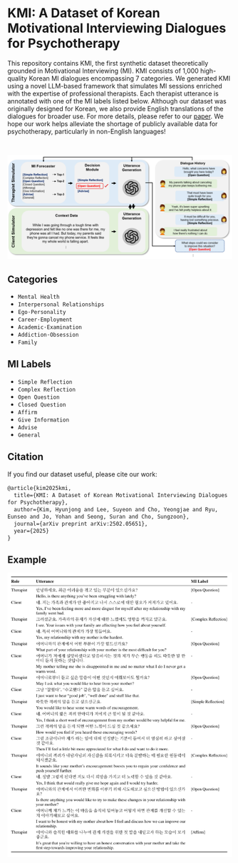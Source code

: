 # KMI: A Dataset of Korean Motivational Interviewing Dialogues for Psychotherapy
This repository contains KMI, the first synthetic dataset theoretically grounded in Motivational Interviewing (MI). KMI consists of 1,000 high-quality Korean MI dialogues encompassing 7 categories. We generated KMI using a novel LLM-based framework that simulates MI sessions enriched with the expertise of professional therapists. Each therapist utterance is annotated with one of the MI labels listed below. Although our dataset was originally designed for Korean, we also provide English translations of the dialogues for broader use. For more details, please refer to our [paper](https://aclanthology.org/2025.naacl-long.541/). We hope our work helps alleviate the shortage of publicly available data for psychotherapy, particularly in non-English languages!

<br />

<p align="center">
  <img src="images/framework.png" width="700">
</p>

## Categories
- `Mental Health`
- `Interpersonal Relationships`
- `Ego·Personality`
- `Career·Employment`
- `Academic·Examination`
- `Addiction·Obsession`
- `Family`

## MI Labels
- `Simple Reflection`
- `Complex Reflection`
- `Open Question`
- `Closed Question`
- `Affirm`
- `Give Information`
- `Advise`
- `General`

## Citation
If you find our dataset useful, please cite our work:
```
@article{kim2025kmi,
  title={KMI: A Dataset of Korean Motivational Interviewing Dialogues for Psychotherapy},
  author={Kim, Hyunjong and Lee, Suyeon and Cho, Yeongjae and Ryu, Eunseo and Jo, Yohan and Seong, Suran and Cho, Sungzoon},
  journal={arXiv preprint arXiv:2502.05651},
  year={2025}
}
```

## Example
<p align="center">
  <img src="images/example.png" width="600">
</p>




